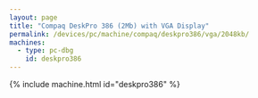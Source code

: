 ```yaml
---
layout: page
title: "Compaq DeskPro 386 (2Mb) with VGA Display"
permalink: /devices/pc/machine/compaq/deskpro386/vga/2048kb/
machines:
  - type: pc-dbg
    id: deskpro386
---
```


{% include machine.html id="deskpro386" %}
